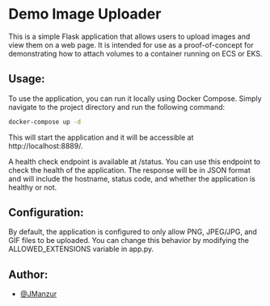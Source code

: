 # Demo Image Uploader

This is a simple Flask application that allows users to upload images and view them on a web page. It is intended for use as a proof-of-concept for demonstrating how to attach volumes to a container running on ECS or EKS.

## Usage:

To use the application, you can run it locally using Docker Compose. Simply navigate to the project directory and run the following command:

```bash
docker-compose up -d
```

This will start the application and it will be accessible at http://localhost:8889/.

A health check endpoint is available at /status. You can use this endpoint to check the health of the application. The response will be in JSON format and will include the hostname, status code, and whether the application is healthy or not.

## Configuration:

By default, the application is configured to only allow PNG, JPEG/JPG, and GIF files to be uploaded. You can change this behavior by modifying the ALLOWED_EXTENSIONS variable in app.py.

## Author:

- [@JManzur](https://jmanzur.com)